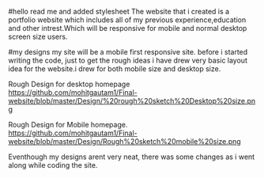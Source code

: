 #hello read me and added stylesheet
The website that i created is a portfolio website which includes all of my previous experience,education and other intrest.Which will be responsive for mobile and normal desktop screen size users.

#my designs
my site will be a mobile first responsive site. before i started writing the code, just to get the rough ideas i have drew very basic layout idea for the website.i drew for both mobile size and desktop size. 

Rough Design for  desktop homepage
https://github.com/mohitgautam1/Final-website/blob/master/Design/%20rough%20sketch%20Desktop%20size.png

Rough Design for Mobile homepage.
https://github.com/mohitgautam1/Final-website/blob/master/Design/Rough%20sketch%20mobile%20size.png

Eventhough my designs arent very neat, there was some changes as i went along while coding the site.

